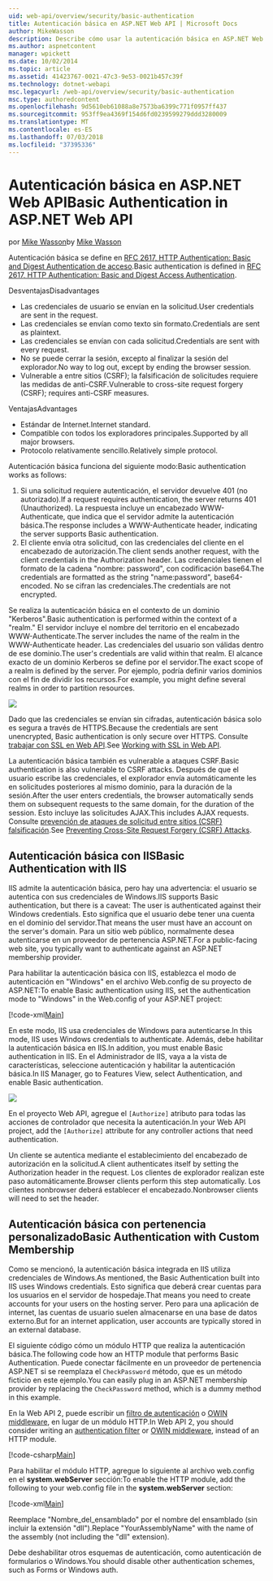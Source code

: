 ```yaml
---
uid: web-api/overview/security/basic-authentication
title: Autenticación básica en ASP.NET Web API | Microsoft Docs
author: MikeWasson
description: Describe cómo usar la autenticación básica en ASP.NET Web API.
ms.author: aspnetcontent
manager: wpickett
ms.date: 10/02/2014
ms.topic: article
ms.assetid: 41423767-0021-47c3-9e53-0021b457c39f
ms.technology: dotnet-webapi
msc.legacyurl: /web-api/overview/security/basic-authentication
msc.type: authoredcontent
ms.openlocfilehash: 9d5610eb61088a8e7573ba6399c771f0957ff437
ms.sourcegitcommit: 953ff9ea4369f154d6fd0239599279ddd3280009
ms.translationtype: MT
ms.contentlocale: es-ES
ms.lasthandoff: 07/03/2018
ms.locfileid: "37395336"
---
```

<a name="basic-authentication-in-aspnet-web-api"></a><span data-ttu-id="6d2f5-103">Autenticación básica en ASP.NET Web API</span><span class="sxs-lookup"><span data-stu-id="6d2f5-103">Basic Authentication in ASP.NET Web API</span></span>
====================
<span data-ttu-id="6d2f5-104">por [Mike Wasson](https://github.com/MikeWasson)</span><span class="sxs-lookup"><span data-stu-id="6d2f5-104">by [Mike Wasson](https://github.com/MikeWasson)</span></span>

<span data-ttu-id="6d2f5-105">Autenticación básica se define en [RFC 2617, HTTP Authentication: Basic and Digest Authentication de acceso](http://www.ietf.org/rfc/rfc2617.txt).</span><span class="sxs-lookup"><span data-stu-id="6d2f5-105">Basic authentication is defined in [RFC 2617, HTTP Authentication: Basic and Digest Access Authentication](http://www.ietf.org/rfc/rfc2617.txt).</span></span>

<span data-ttu-id="6d2f5-106">Desventajas</span><span class="sxs-lookup"><span data-stu-id="6d2f5-106">Disadvantages</span></span>

- <span data-ttu-id="6d2f5-107">Las credenciales de usuario se envían en la solicitud.</span><span class="sxs-lookup"><span data-stu-id="6d2f5-107">User credentials are sent in the request.</span></span>
- <span data-ttu-id="6d2f5-108">Las credenciales se envían como texto sin formato.</span><span class="sxs-lookup"><span data-stu-id="6d2f5-108">Credentials are sent as plaintext.</span></span>
- <span data-ttu-id="6d2f5-109">Las credenciales se envían con cada solicitud.</span><span class="sxs-lookup"><span data-stu-id="6d2f5-109">Credentials are sent with every request.</span></span>
- <span data-ttu-id="6d2f5-110">No se puede cerrar la sesión, excepto al finalizar la sesión del explorador.</span><span class="sxs-lookup"><span data-stu-id="6d2f5-110">No way to log out, except by ending the browser session.</span></span>
- <span data-ttu-id="6d2f5-111">Vulnerable a entre sitios (CSRF); la falsificación de solicitudes requiere las medidas de anti-CSRF.</span><span class="sxs-lookup"><span data-stu-id="6d2f5-111">Vulnerable to cross-site request forgery (CSRF); requires anti-CSRF measures.</span></span>

<span data-ttu-id="6d2f5-112">Ventajas</span><span class="sxs-lookup"><span data-stu-id="6d2f5-112">Advantages</span></span>

- <span data-ttu-id="6d2f5-113">Estándar de Internet.</span><span class="sxs-lookup"><span data-stu-id="6d2f5-113">Internet standard.</span></span>
- <span data-ttu-id="6d2f5-114">Compatible con todos los exploradores principales.</span><span class="sxs-lookup"><span data-stu-id="6d2f5-114">Supported by all major browsers.</span></span>
- <span data-ttu-id="6d2f5-115">Protocolo relativamente sencillo.</span><span class="sxs-lookup"><span data-stu-id="6d2f5-115">Relatively simple protocol.</span></span>

<span data-ttu-id="6d2f5-116">Autenticación básica funciona del siguiente modo:</span><span class="sxs-lookup"><span data-stu-id="6d2f5-116">Basic authentication works as follows:</span></span>

1. <span data-ttu-id="6d2f5-117">Si una solicitud requiere autenticación, el servidor devuelve 401 (no autorizado).</span><span class="sxs-lookup"><span data-stu-id="6d2f5-117">If a request requires authentication, the server returns 401 (Unauthorized).</span></span> <span data-ttu-id="6d2f5-118">La respuesta incluye un encabezado WWW-Authenticate, que indica que el servidor admite la autenticación básica.</span><span class="sxs-lookup"><span data-stu-id="6d2f5-118">The response includes a WWW-Authenticate header, indicating the server supports Basic authentication.</span></span>
2. <span data-ttu-id="6d2f5-119">El cliente envía otra solicitud, con las credenciales del cliente en el encabezado de autorización.</span><span class="sxs-lookup"><span data-stu-id="6d2f5-119">The client sends another request, with the client credentials in the Authorization header.</span></span> <span data-ttu-id="6d2f5-120">Las credenciales tienen el formato de la cadena "nombre: password", con codificación base64.</span><span class="sxs-lookup"><span data-stu-id="6d2f5-120">The credentials are formatted as the string "name:password", base64-encoded.</span></span> <span data-ttu-id="6d2f5-121">No se cifran las credenciales.</span><span class="sxs-lookup"><span data-stu-id="6d2f5-121">The credentials are not encrypted.</span></span>

<span data-ttu-id="6d2f5-122">Se realiza la autenticación básica en el contexto de un dominio "Kerberos".</span><span class="sxs-lookup"><span data-stu-id="6d2f5-122">Basic authentication is performed within the context of a "realm."</span></span> <span data-ttu-id="6d2f5-123">El servidor incluye el nombre del territorio en el encabezado WWW-Authenticate.</span><span class="sxs-lookup"><span data-stu-id="6d2f5-123">The server includes the name of the realm in the WWW-Authenticate header.</span></span> <span data-ttu-id="6d2f5-124">Las credenciales del usuario son válidas dentro de ese dominio.</span><span class="sxs-lookup"><span data-stu-id="6d2f5-124">The user's credentials are valid within that realm.</span></span> <span data-ttu-id="6d2f5-125">El alcance exacto de un dominio Kerberos se define por el servidor.</span><span class="sxs-lookup"><span data-stu-id="6d2f5-125">The exact scope of a realm is defined by the server.</span></span> <span data-ttu-id="6d2f5-126">Por ejemplo, podría definir varios dominios con el fin de dividir los recursos.</span><span class="sxs-lookup"><span data-stu-id="6d2f5-126">For example, you might define several realms in order to partition resources.</span></span>

![](basic-authentication/_static/image1.png)

<span data-ttu-id="6d2f5-127">Dado que las credenciales se envían sin cifradas, autenticación básica solo es segura a través de HTTPS.</span><span class="sxs-lookup"><span data-stu-id="6d2f5-127">Because the credentials are sent unencrypted, Basic authentication is only secure over HTTPS.</span></span> <span data-ttu-id="6d2f5-128">Consulte [trabajar con SSL en Web API](working-with-ssl-in-web-api.md).</span><span class="sxs-lookup"><span data-stu-id="6d2f5-128">See [Working with SSL in Web API](working-with-ssl-in-web-api.md).</span></span>

<span data-ttu-id="6d2f5-129">La autenticación básica también es vulnerable a ataques CSRF.</span><span class="sxs-lookup"><span data-stu-id="6d2f5-129">Basic authentication is also vulnerable to CSRF attacks.</span></span> <span data-ttu-id="6d2f5-130">Después de que el usuario escribe las credenciales, el explorador envía automáticamente les en solicitudes posteriores al mismo dominio, para la duración de la sesión.</span><span class="sxs-lookup"><span data-stu-id="6d2f5-130">After the user enters credentials, the browser automatically sends them on subsequent requests to the same domain, for the duration of the session.</span></span> <span data-ttu-id="6d2f5-131">Esto incluye las solicitudes AJAX.</span><span class="sxs-lookup"><span data-stu-id="6d2f5-131">This includes AJAX requests.</span></span> <span data-ttu-id="6d2f5-132">Consulte [prevención de ataques de solicitud entre sitios (CSRF) falsificación](preventing-cross-site-request-forgery-csrf-attacks.md).</span><span class="sxs-lookup"><span data-stu-id="6d2f5-132">See [Preventing Cross-Site Request Forgery (CSRF) Attacks](preventing-cross-site-request-forgery-csrf-attacks.md).</span></span>

## <a name="basic-authentication-with-iis"></a><span data-ttu-id="6d2f5-133">Autenticación básica con IIS</span><span class="sxs-lookup"><span data-stu-id="6d2f5-133">Basic Authentication with IIS</span></span>

<span data-ttu-id="6d2f5-134">IIS admite la autenticación básica, pero hay una advertencia: el usuario se autentica con sus credenciales de Windows.</span><span class="sxs-lookup"><span data-stu-id="6d2f5-134">IIS supports Basic authentication, but there is a caveat: The user is authenticated against their Windows credentials.</span></span> <span data-ttu-id="6d2f5-135">Esto significa que el usuario debe tener una cuenta en el dominio del servidor.</span><span class="sxs-lookup"><span data-stu-id="6d2f5-135">That means the user must have an account on the server's domain.</span></span> <span data-ttu-id="6d2f5-136">Para un sitio web público, normalmente desea autenticarse en un proveedor de pertenencia ASP.NET.</span><span class="sxs-lookup"><span data-stu-id="6d2f5-136">For a public-facing web site, you typically want to authenticate against an ASP.NET membership provider.</span></span>

<span data-ttu-id="6d2f5-137">Para habilitar la autenticación básica con IIS, establezca el modo de autenticación en "Windows" en el archivo Web.config de su proyecto de ASP.NET:</span><span class="sxs-lookup"><span data-stu-id="6d2f5-137">To enable Basic authentication using IIS, set the authentication mode to "Windows" in the Web.config of your ASP.NET project:</span></span>

[!code-xml[Main](basic-authentication/samples/sample1.xml)]

<span data-ttu-id="6d2f5-138">En este modo, IIS usa credenciales de Windows para autenticarse.</span><span class="sxs-lookup"><span data-stu-id="6d2f5-138">In this mode, IIS uses Windows credentials to authenticate.</span></span> <span data-ttu-id="6d2f5-139">Además, debe habilitar la autenticación básica en IIS.</span><span class="sxs-lookup"><span data-stu-id="6d2f5-139">In addition, you must enable Basic authentication in IIS.</span></span> <span data-ttu-id="6d2f5-140">En el Administrador de IIS, vaya a la vista de características, seleccione autenticación y habilitar la autenticación básica.</span><span class="sxs-lookup"><span data-stu-id="6d2f5-140">In IIS Manager, go to Features View, select Authentication, and enable Basic authentication.</span></span>

![](basic-authentication/_static/image2.png)

<span data-ttu-id="6d2f5-141">En el proyecto Web API, agregue el `[Authorize]` atributo para todas las acciones de controlador que necesita la autenticación.</span><span class="sxs-lookup"><span data-stu-id="6d2f5-141">In your Web API project, add the `[Authorize]` attribute for any controller actions that need authentication.</span></span>

<span data-ttu-id="6d2f5-142">Un cliente se autentica mediante el establecimiento del encabezado de autorización en la solicitud.</span><span class="sxs-lookup"><span data-stu-id="6d2f5-142">A client authenticates itself by setting the Authorization header in the request.</span></span> <span data-ttu-id="6d2f5-143">Los clientes de explorador realizan este paso automáticamente.</span><span class="sxs-lookup"><span data-stu-id="6d2f5-143">Browser clients perform this step automatically.</span></span> <span data-ttu-id="6d2f5-144">Los clientes nonbrowser deberá establecer el encabezado.</span><span class="sxs-lookup"><span data-stu-id="6d2f5-144">Nonbrowser clients will need to set the header.</span></span>

## <a name="basic-authentication-with-custom-membership"></a><span data-ttu-id="6d2f5-145">Autenticación básica con pertenencia personalizado</span><span class="sxs-lookup"><span data-stu-id="6d2f5-145">Basic Authentication with Custom Membership</span></span>

<span data-ttu-id="6d2f5-146">Como se mencionó, la autenticación básica integrada en IIS utiliza credenciales de Windows.</span><span class="sxs-lookup"><span data-stu-id="6d2f5-146">As mentioned, the Basic Authentication built into IIS uses Windows credentials.</span></span> <span data-ttu-id="6d2f5-147">Esto significa que deberá crear cuentas para los usuarios en el servidor de hospedaje.</span><span class="sxs-lookup"><span data-stu-id="6d2f5-147">That means you need to create accounts for your users on the hosting server.</span></span> <span data-ttu-id="6d2f5-148">Pero para una aplicación de internet, las cuentas de usuario suelen almacenarse en una base de datos externo.</span><span class="sxs-lookup"><span data-stu-id="6d2f5-148">But for an internet application, user accounts are typically stored in an external database.</span></span>

<span data-ttu-id="6d2f5-149">El siguiente código cómo un módulo HTTP que realiza la autenticación básica.</span><span class="sxs-lookup"><span data-stu-id="6d2f5-149">The following code how an HTTP module that performs Basic Authentication.</span></span> <span data-ttu-id="6d2f5-150">Puede conectar fácilmente en un proveedor de pertenencia ASP.NET si se reemplaza el `CheckPassword` método, que es un método ficticio en este ejemplo.</span><span class="sxs-lookup"><span data-stu-id="6d2f5-150">You can easily plug in an ASP.NET membership provider by replacing the `CheckPassword` method, which is a dummy method in this example.</span></span>

<span data-ttu-id="6d2f5-151">En la Web API 2, puede escribir un [filtro de autenticación](authentication-filters.md) o [OWIN middleware](../../../aspnet/overview/owin-and-katana/index.md), en lugar de un módulo HTTP.</span><span class="sxs-lookup"><span data-stu-id="6d2f5-151">In Web API 2, you should consider writing an [authentication filter](authentication-filters.md) or [OWIN middleware](../../../aspnet/overview/owin-and-katana/index.md), instead of an HTTP module.</span></span>

[!code-csharp[Main](basic-authentication/samples/sample2.cs)]

<span data-ttu-id="6d2f5-152">Para habilitar el módulo HTTP, agregue lo siguiente al archivo web.config en el **system.webServer** sección:</span><span class="sxs-lookup"><span data-stu-id="6d2f5-152">To enable the HTTP module, add the following to your web.config file in the **system.webServer** section:</span></span>

[!code-xml[Main](basic-authentication/samples/sample3.xml?highlight=4)]

<span data-ttu-id="6d2f5-153">Reemplace "Nombre_del_ensamblado" por el nombre del ensamblado (sin incluir la extensión "dll").</span><span class="sxs-lookup"><span data-stu-id="6d2f5-153">Replace "YourAssemblyName" with the name of the assembly (not including the "dll" extension).</span></span>

<span data-ttu-id="6d2f5-154">Debe deshabilitar otros esquemas de autenticación, como autenticación de formularios o Windows.</span><span class="sxs-lookup"><span data-stu-id="6d2f5-154">You should disable other authentication schemes, such as Forms or Windows auth.</span></span>
